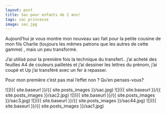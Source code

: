 ```yaml
---
layout: post
title: Sac pour enfants de 2 ans!
tags: sac princesse
image: sac.jpg
---
```

Aujourd’hui je vous montre mon nouveau sac fait pour la petite cousine de mon fils Charlie (toujours les mêmes patrons que les autres de cette gamme) , mais un peu transformé.

J’ai utilisé pour la première fois la technique du transfert.. j’ai acheté des feuilles A4 de couleurs pailletés et j’ai dessiner les lettres du prénom, j’ai coupé et Up j’ai transféré avec un fer à repasser.

Pour mon première c’est pas mal l’effet non ? Qu’en penses-vous?

![]({{ site.baseurl }}/{{ site.posts_images }}/sac.jpg)
![]({{ site.baseurl }}/{{ site.posts_images }}/sac2.jpg)
![]({{ site.baseurl }}/{{ site.posts_images }}/sac3.jpg)
![]({{ site.baseurl }}/{{ site.posts_images }}/sac44.jpg)
![]({{ site.baseurl }}/{{ site.posts_images }}/sac1.jpg)
